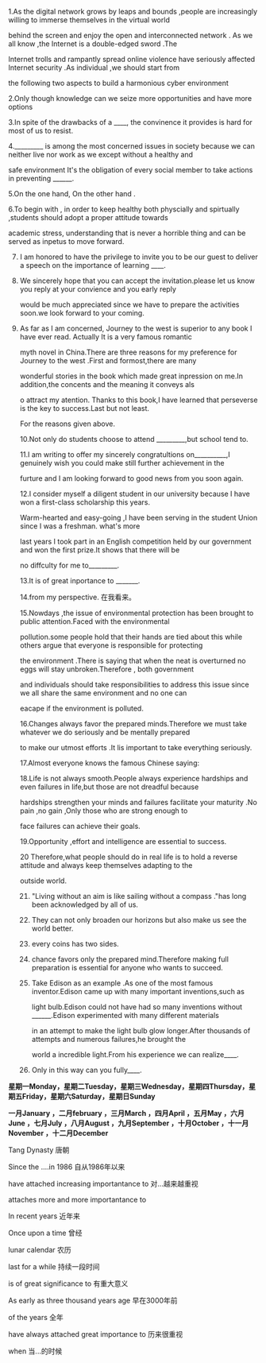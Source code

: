 1.As the digital network grows by leaps and bounds ,people are increasingly  willing to immerse themselves in the virtual world

behind the screen and enjoy the open and interconnected network . As we all know ,the Internet is a double-edged sword .The 

Internet trolls and rampantly spread online violence have seriously affected Internet security .As individual ,we should start from

the following two aspects to build a harmonious cyber environment 

2.Only though knowledge can we seize more opportunities and have more options

3.In spite of the drawbacks of a ____, the convinence it provides is hard for most of us to resist.

4._________ is among the most concerned issues in society because we can neither live nor work as we except without a healthy and 

safe environment It's the obligation of every social member to take actions in preventing ______.

5.On the one hand, On the other hand .

6.To begin with , in order to keep healthy both physcially and spirtually ,students should adopt a proper attitude towards  

academic stress, understanding that is never a horrible thing and can be  served as inpetus to move forward.

7. I am honored to have the privilege to invite you to be our guest to deliver a speech on the importance of learning ____.

8. We sincerely  hope that you can accept the invitation.please let us know you reply at your convience  and you early reply

   would be much appreciated since we have to prepare the activities soon.we look forward to your coming.

9. As far as I am concerned, Journey to the west is superior to any book I have ever read. Actually It is a very famous romantic

   myth novel in China.There are three reasons for my preference for Journey to the west .First and formost,there are many

   wonderful stories in the book which made great inpression on me.In addition,the concents and the meaning it conveys als

   o attract my atention. Thanks to this book,I have learned that perseverse is the key to success.Last but not least.

   For the reasons given above.

   10.Not only do students choose to attend _________,but school tend to.

   11.I am writing to offer my sincerely congratultions on__________,I genuinely wish you could make still further achievement in the

   furture and I am looking forward to good news from you soon again.

   12.I consider myself a diligent student in our university because I have won a first-class scholarship this years.

   Warm-hearted and easy-going ,I have been serving in the student Union since I was a freshman. what's more

   last years I took part in an English competition held by our government and won the first prize.It shows that there will be

   no diffculty for me to_________.

   13.It is of great inportance to _______.

   14.from my perspective. 在我看来。

   15.Nowdays ,the issue of environmental protection has been brought to public attention.Faced with the environmental

   pollution.some people hold that their hands are tied about this while others argue that everyone is responsible for protecting 

   the environment .There is saying that when  the neat is overturned no eggs will stay unbroken.Therefore , both government 

   and individuals should take responsibilities to address this issue since we all share the same environment and no one can

   eacape if the environment is polluted.

   16.Changes always favor the prepared minds.Therefore we must take whatever we do seriously and be mentally prepared

   to make our utmost efforts .It lis important to take everything seriously.

   17.Almost everyone knows the famous Chinese saying:

   18.Life is not always smooth.People always experience hardships and even failures in life,but those are not dreadful because

   hardships strengthen your minds and failures facilitate your maturity .No pain ,no gain ,Only those who are strong enough to 

   face failures can achieve their goals.

   19.Opportunity ,effort and intelligence are essential to success.

   20 Therefore,what people should do in real life is to hold a reverse attitude and always keep themselves adapting to the

   outside world.

   21. "Living without an aim is like sailing without a compass ."has long been acknowledged by all of us.

   22. They can not only broaden our horizons but also make us see the world better.

   23. every coins has two sides.

   24. chance favors only the prepared mind.Therefore making full preparation is essential for anyone who wants to succeed.

   25. Take Edison as an example .As one of the most famous inventor.Edison came up with many important inventions,such as

       light bulb.Edison could not have had so many inventions without ______.Edison experimented with many different materials

       in an attempt to make the light bulb glow longer.After thousands of attempts and numerous failures,he brought the 

       world a incredible light.From his experience we can realize____.

   26. Only in this way can you fully____.

**星期一Monday，星期二Tuesday，星期三Wednesday，星期四Thursday，星期五Friday，星期六Saturday，星期日Sunday**

**一月January ，二月february ，三月March ，四月April ，五月May ，六月June ，七月July ，八月August ，九月September ，十月October ，十一月November ，十二月December**

Tang Dynasty 唐朝

Since the ....in 1986 自从1986年以来

have attached increasing importantance to 对...越来越重视

attaches more and more importantance to 

In recent years 近年来

Once upon a time 曾经

lunar calendar 农历

last for a while 持续一段时间

is of great significance to 有重大意义

As early as three thousand years age 早在3000年前

of the years 全年 

have always attached great importance to 历来很重视

when 当...的时候



